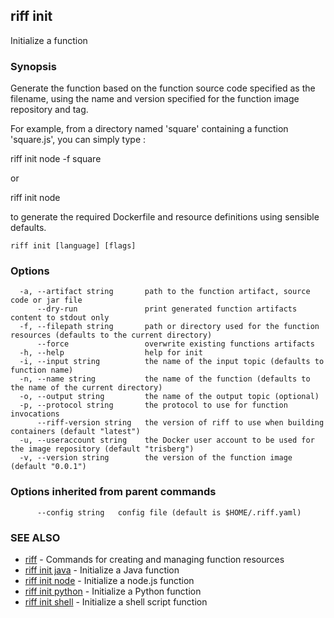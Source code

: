 ## riff init

Initialize a function

### Synopsis


Generate the function based on the function source code specified as the filename, using the name
  and version specified for the function image repository and tag. 

For example, from a directory named 'square' containing a function 'square.js', you can simply type :

riff init node -f square

  or

riff  init node

to generate the required Dockerfile and resource definitions using sensible defaults.

```
riff init [language] [flags]
```

### Options

```
  -a, --artifact string       path to the function artifact, source code or jar file
      --dry-run               print generated function artifacts content to stdout only
  -f, --filepath string       path or directory used for the function resources (defaults to the current directory)
      --force                 overwrite existing functions artifacts
  -h, --help                  help for init
  -i, --input string          the name of the input topic (defaults to function name)
  -n, --name string           the name of the function (defaults to the name of the current directory)
  -o, --output string         the name of the output topic (optional)
  -p, --protocol string       the protocol to use for function invocations
      --riff-version string   the version of riff to use when building containers (default "latest")
  -u, --useraccount string    the Docker user account to be used for the image repository (default "trisberg")
  -v, --version string        the version of the function image (default "0.0.1")
```

### Options inherited from parent commands

```
      --config string   config file (default is $HOME/.riff.yaml)
```

### SEE ALSO
* [riff](riff.md)	 - Commands for creating and managing function resources
* [riff init java](riff_init_java.md)	 - Initialize a Java function
* [riff init node](riff_init_node.md)	 - Initialize a node.js function
* [riff init python](riff_init_python.md)	 - Initialize a Python function
* [riff init shell](riff_init_shell.md)	 - Initialize a shell script function

